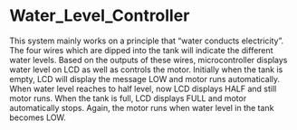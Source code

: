 # Water_Level_Controller
This system mainly works on a principle that “water conducts electricity”. The
four wires which are dipped into the tank will indicate the different water levels.
Based on the outputs of these wires, microcontroller displays water level on
LCD as well as controls the motor.
Initially when the tank is empty, LCD will display the message LOW and motor
runs automatically. When water level reaches to half level, now LCD displays
HALF and still motor runs.
When the tank is full, LCD displays FULL and motor automatically stops.
Again, the motor runs when water level in the tank becomes LOW.